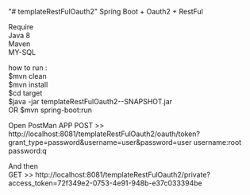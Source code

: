 "# templateRestFulOauth2" 
Spring Boot + Oauth2 + RestFul <br/>

Require<br/>
Java 8<br/>
Maven<br/>
MY-SQL<br/>

how to run :<br/>
$mvn clean<br/>
$mvn install<br/>
$cd target<br/>
$java -jar templateRestFulOauth2--SNAPSHOT.jar<br/>
OR
$mvn spring-boot:run<br/>

Open PostMan APP
POST >> http://localhost:8081/templateRestFulOauth2/oauth/token?grant_type=password&username=user&password=user
username:root
password:q

And then <br/>
GET >> http://localhost:8081/templateRestFulOauth2/private?access_token=72f349e2-0753-4e91-948b-e37c033394be<br/>

